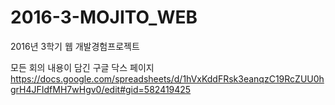 # 2016-3-MOJITO_WEB
2016년 3학기 웹 개발경험프로젝트

모든 회의 내용이 담긴 구글 닥스 페이지
https://docs.google.com/spreadsheets/d/1hVxKddFRsk3eanqzC19RcZUU0hgrH4JFIdfMH7wHgv0/edit#gid=582419425
